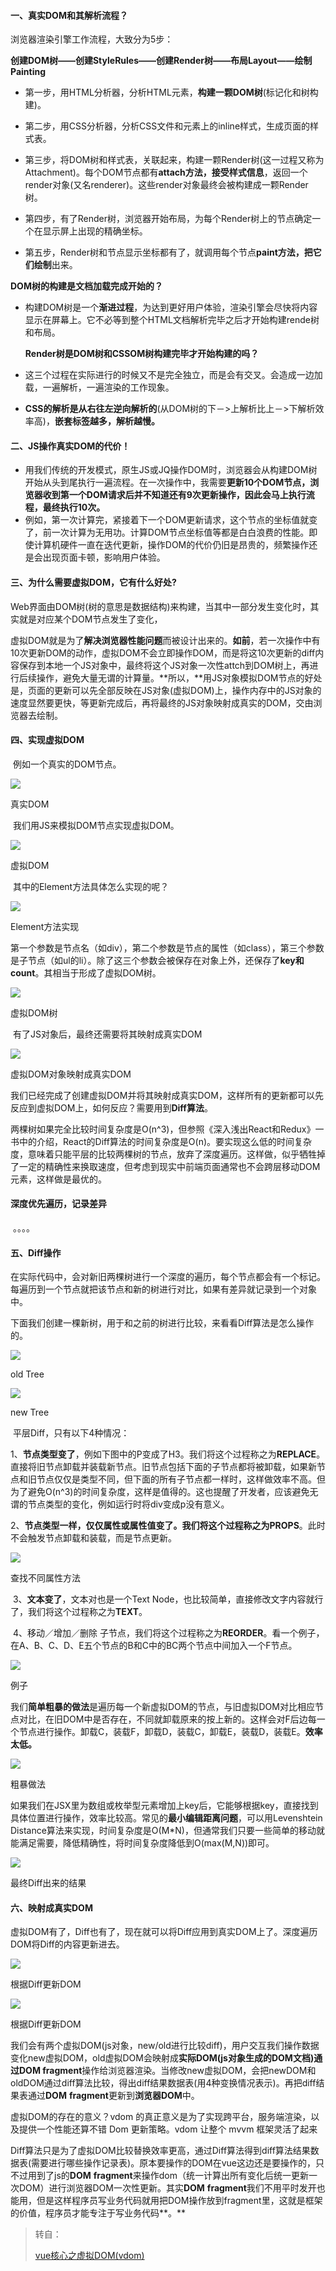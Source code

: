 #### 一、真实DOM和其解析流程？ 

  浏览器渲染引擎工作流程，大致分为5步：

**创建DOM树——创建StyleRules——创建Render树——布局Layout——绘制Painting**

+  第一步，用HTML分析器，分析HTML元素，**构建一颗DOM树**(标记化和树构建)。

+  第二步，用CSS分析器，分析CSS文件和元素上的inline样式，生成页面的样式表。
+ 第三步，将DOM树和样式表，关联起来，构建一颗Render树(这一过程又称为Attachment)。每个DOM节点都有**attach方法，接受样式信息**，返回一个render对象(又名renderer)。这些render对象最终会被构建成一颗Render树。
+  第四步，有了Render树，浏览器开始布局，为每个Render树上的节点确定一个在显示屏上出现的精确坐标。
+  第五步，Render树和节点显示坐标都有了，就调用每个节点**paint方法，把它们绘制**出来。 

  **DOM树的构建是文档加载完成开始的？**

+ 构建DOM树是一个**渐进过程**，为达到更好用户体验，渲染引擎会尽快将内容显示在屏幕上。它不必等到整个HTML文档解析完毕之后才开始构建rende树和布局。

  **Render树是DOM树和CSSOM树构建完毕才开始构建的吗？**

+ 这三个过程在实际进行的时候又不是完全独立，而是会有交叉。会造成一边加载，一遍解析，一遍渲染的工作现象。

+  **CSS的解析是从右往左逆向解析的**(从DOM树的下－>上解析比上－>下解析效率高)，**嵌套标签越多，解析越慢。**

#### 二、JS操作真实DOM的代价！

+ 用我们传统的开发模式，原生JS或JQ操作DOM时，浏览器会从构建DOM树开始从头到尾执行一遍流程。在一次操作中，我需要**更新10个DOM节点，浏览器收到第一个DOM请求后并不知道还有9次更新操作，因此会马上执行流程，最终执行10次。**
+ 例如，第一次计算完，紧接着下一个DOM更新请求，这个节点的坐标值就变了，前一次计算为无用功。计算DOM节点坐标值等都是白白浪费的性能。即使计算机硬件一直在迭代更新，操作DOM的代价仍旧是昂贵的，频繁操作还是会出现页面卡顿，影响用户体验。

#### 三、为什么需要虚拟DOM，它有什么好处?

​    Web界面由DOM树(树的意思是数据结构)来构建，当其中一部分发生变化时，其实就是对应某个DOM节点发生了变化，

​    虚拟DOM就是为了**解决浏览器性能问题**而被设计出来的。**如前**，若一次操作中有10次更新DOM的动作，虚拟DOM不会立即操作DOM，而是将这10次更新的diff内容保存到本地一个JS对象中，最终将这个JS对象一次性attch到DOM树上，再进行后续操作，避免大量无谓的计算量。**所以，**用JS对象模拟DOM节点的好处是，页面的更新可以先全部反映在JS对象(虚拟DOM)上，操作内存中的JS对象的速度显然要更快，等更新完成后，再将最终的JS对象映射成真实的DOM，交由浏览器去绘制。

#### 四、实现虚拟DOM

​    例如一个真实的DOM节点。

![](images\虚拟dom\1.png)

真实DOM

​    我们用JS来模拟DOM节点实现虚拟DOM。

![](images\虚拟dom\2.png)

虚拟DOM

​    其中的Element方法具体怎么实现的呢？

![](images\虚拟dom\3.png)

Element方法实现

​    第一个参数是节点名（如div），第二个参数是节点的属性（如class），第三个参数是子节点（如ul的li）。除了这三个参数会被保存在对象上外，还保存了**key和count**。其相当于形成了虚拟DOM树。

![](images\虚拟dom\4.png)

虚拟DOM树

​    有了JS对象后，最终还需要将其映射成真实DOM

![](images\虚拟dom\5.png)

虚拟DOM对象映射成真实DOM

​    我们已经完成了创建虚拟DOM并将其映射成真实DOM，这样所有的更新都可以先反应到虚拟DOM上，如何反应？需要用到**Diff算法**。

​    两棵树如果完全比较时间复杂度是O(n^3)，但参照《深入浅出React和Redux》一书中的介绍，React的Diff算法的时间复杂度是O(n)。要实现这么低的时间复杂度，意味着只能平层的比较两棵树的节点，放弃了深度遍历。这样做，似乎牺牲掉了一定的精确性来换取速度，但考虑到现实中前端页面通常也不会跨层移动DOM元素，这样做是最优的。

####     深度优先遍历，记录差异

​    。。。。

####     五、Diff操作

​    在实际代码中，会对新旧两棵树进行一个深度的遍历，每个节点都会有一个标记。每遍历到一个节点就把该节点和新的树进行对比，如果有差异就记录到一个对象中。

​    下面我们创建一棵新树，用于和之前的树进行比较，来看看Diff算法是怎么操作的。

![](images\虚拟dom\6.png)

old Tree

![](images\虚拟dom\7.png)

new Tree

​    平层Diff，只有以下4种情况：

​    1、**节点类型变了**，例如下图中的P变成了H3。我们将这个过程称之为**REPLACE**。直接将旧节点卸载并装载新节点。旧节点包括下面的子节点都将被卸载，如果新节点和旧节点仅仅是类型不同，但下面的所有子节点都一样时，这样做效率不高。但为了避免O(n^3)的时间复杂度，这样是值得的。这也提醒了开发者，应该避免无谓的节点类型的变化，例如运行时将div变成p没有意义。

​    2、**节点类型一样，仅仅属性或属性值变了。**我们将这个过程称之为**PROPS**。此时不会触发节点卸载和装载，而是节点更新。

![](images\虚拟dom\8.png)

查找不同属性方法

​    3、**文本变了**，文本对也是一个Text Node，也比较简单，直接修改文字内容就行了，我们将这个过程称之为**TEXT**。

​    4、移动／增加／删除 子节点，我们将这个过程称之为**REORDER**。看一个例子，在A、B、C、D、E五个节点的B和C中的BC两个节点中间加入一个F节点。

![](images\虚拟dom\9.png)



例子

​    我们**简单粗暴的做法**是遍历每一个新虚拟DOM的节点，与旧虚拟DOM对比相应节点对比，在旧DOM中是否存在，不同就卸载原来的按上新的。这样会对F后边每一个节点进行操作。卸载C，装载F，卸载D，装载C，卸载E，装载D，装载E。**效率太低。**

![](images\虚拟dom\10.png)



粗暴做法

​    如果我们在JSX里为数组或枚举型元素增加上key后，它能够根据key，直接找到具体位置进行操作，效率比较高。常见的**最小编辑距离问题**，可以用Levenshtein Distance算法来实现，时间复杂度是O(M*N)，但通常我们只要一些简单的移动就能满足需要，降低精确性，将时间复杂度降低到O(max(M,N))即可。

![](images\虚拟dom\11.png)

最终Diff出来的结果

#### 六、映射成真实DOM

​    虚拟DOM有了，Diff也有了，现在就可以将Diff应用到真实DOM上了。深度遍历DOM将Diff的内容更新进去。

![](images\虚拟dom\12.png)

根据Diff更新DOM

![](images\虚拟dom\13.png)

根据Diff更新DOM

我们会有两个虚拟DOM(js对象，new/old进行比较diff)，用户交互我们操作数据变化new虚拟DOM，old虚拟DOM会映射成**实际DOM(**js对象生成的DOM文档)通过**DOM fragment**操作给浏览器渲染。当修改new虚拟DOM，会把newDOM和oldDOM通过diff算法比较，得出diff结果数据表(用4种变换情况表示)。再把diff结果表通过**DOM** **fragment**更新到**浏览器DOM**中。

虚拟DOM的存在的意义？vdom 的真正意义是为了实现跨平台，服务端渲染，以及提供一个性能还算不错 Dom 更新策略。vdom 让整个 mvvm 框架灵活了起来

Diff算法只是为了虚拟DOM比较替换效率更高，通过Diff算法得到diff算法结果数据表(需要进行哪些操作记录表)。原本要操作的DOM在vue这边还是要操作的，只不过用到了js的**DOM** **fragment**来操作dom（统一计算出所有变化后统一更新一次DOM）进行浏览器DOM一次性更新。其实**DOM** **fragment**我们不用平时发开也能用，但是这样程序员写业务代码就用把DOM操作放到fragment里，这就是框架的价值，程序员才能专注于写业务代码**。**



> 转自：
>
> [vue核心之虚拟DOM(vdom)](https://www.jianshu.com/p/af0b398602bc)

